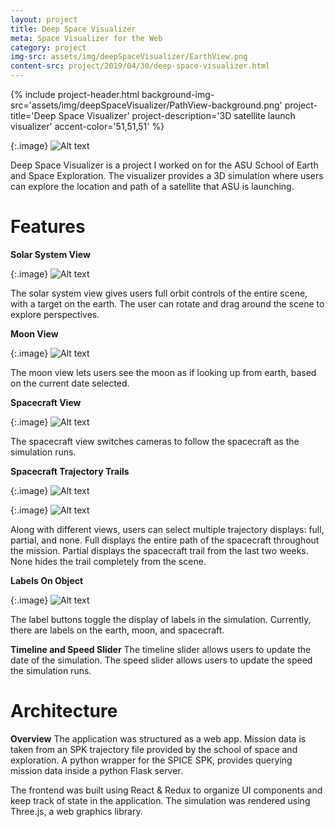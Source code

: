 ```yaml
---
layout: project
title: Deep Space Visualizer
meta: Space Visualizer for the Web
category: project
img-src: assets/img/deepSpaceVisualizer/EarthView.png
content-src: project/2019/04/30/deep-space-visualizer.html
---
```


{% include project-header.html
  background-img-src='assets/img/deepSpaceVisualizer/PathView-background.png'
  project-title='Deep Space Visualizer'
  project-description='3D satellite launch visualizer'
  accent-color='51,51,51'
%}

{:.image}
![Alt text](assets/img/deepSpaceVisualizer/PathView.png "My Title")

Deep Space Visualizer is a project I worked on for the ASU School of Earth and Space Exploration. The visualizer provides a 3D simulation where users can explore the location and path of a satellite that ASU is launching.

# Features
**Solar System View**

{:.image}
![Alt text](assets/img/deepSpaceVisualizer/EarthView.png "My Title")

The solar system view gives users full orbit controls of the entire scene, with a target on the earth. The user can rotate and drag around the scene to explore perspectives.

**Moon View**

{:.image}
![Alt text](assets/img/deepSpaceVisualizer/MoonView.png "My Title")

The moon view lets users see the moon as if looking up from earth, based on the current date selected.

**Spacecraft View**

{:.image}
![Alt text](assets/img/deepSpaceVisualizer/SpacecraftView.png "My Title")

The spacecraft view switches cameras to follow the spacecraft as the simulation runs.

**Spacecraft Trajectory Trails**

{:.image}
![Alt text](assets/img/deepSpaceVisualizer/PathView.png "My Title")

{:.image}
![Alt text](assets/img/deepSpaceVisualizer/PartialTrail.png "My Title")

Along with different views, users can select multiple trajectory displays: full, partial, and none. Full displays the entire path of the spacecraft throughout the mission. Partial displays the spacecraft trail from the last two weeks. None hides the trail completely from the scene.

**Labels On Object**

{:.image}
![Alt text](assets/img/deepSpaceVisualizer/LabelScene.png "My Title")

The label buttons toggle the display of labels in the simulation. Currently, there are labels on the earth, moon, and spacecraft.

**Timeline and Speed Slider**
The timeline slider allows users to update the date of the simulation. The speed slider allows users to update the speed the simulation runs.

# Architecture
**Overview**
The application was structured as a web app. Mission data is taken from an SPK trajectory file provided by the school of space and exploration. A python wrapper for the SPICE SPK, provides querying mission data inside a python Flask server.

The frontend was built using React & Redux to organize UI components and keep track of state in the application. The simulation was rendered using Three.js, a web graphics library.